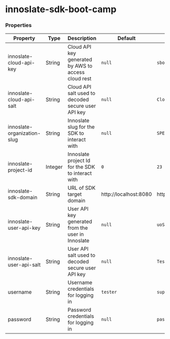 # innoslate-sdk-boot-camp


### Properties
| Property                      | Type    | Description                                                          | Default                | Example                                                            |
|-------------------------------|---------|----------------------------------------------------------------------|------------------------|--------------------------------------------------------------------|
| innoslate-cloud-api-key       | String  | Cloud API key generated by AWS to access cloud rest                  | `null`                 | `sboSShynWxd9r4auly78VwM40yXbii0amosptduR635oE7hp`                 |
| innoslate-cloud-api-salt      | String  | Cloud API salt used to decoded secure user API key                   | `null`                 | `CloudAPISALT`                                                     |
| innoslate-organization-slug   | String  | Innoslate slug for the SDK to interact with                          | `null`                 | `SPEC`                                                             |
| innoslate-project-id          | Integer | Innoslate project Id for the SDK to interact with                    | `0`                    | `23`                                                               |
| innoslate-sdk-domain          | String  | URL of SDK target domain                                             | http://localhost:8080  | http://localhost:8080                                              |
| innoslate-user-api-key        | String  | User API key generated from the user in Innoslate                    | `null`                 | `uoSShynWxd9r4auly378VwM40yXbidi0amosptduR635oE7hpo4oEdL9MXYra4ip` |
| innoslate-user-api-salt       | String  | User API salt used to decoded secure user API key                    | `null`                 | `TestUserAPISALT`                                                  |
| username                      | String  | Username credentials for logging in                                  | `tester`               | `support`                                                          |
| password                      | String  | Password credentials for logging in                                  | `null`                 | `password123`                                                      |

